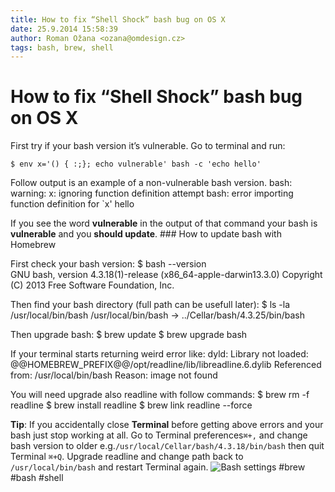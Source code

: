 ```yaml
---
title: How to fix “Shell Shock” bash bug on OS X
date: 25.9.2014 15:58:39
author: Roman Ožana <ozana@omdesign.cz>
tags: bash, brew, shell
---
```



# How to fix “Shell Shock” bash bug on OS X

First try if your bash version it’s vulnerable. Go to terminal and run:


    $ env x='() { :;}; echo vulnerable' bash -c 'echo hello'


 Follow output is an example of a non-vulnerable bash version. 
    bash: warning: x: ignoring function definition attempt
    bash: error importing function definition for `x'
    hello


 If you see the word **vulnerable** in the output of that command your bash is **vulnerable** and you **should update**. ### How to update bash with Homebrew

 First check your bash version: 
    $ bash --version    
    GNU bash, version 4.3.18(1)-release (x86_64-apple-darwin13.3.0)
    Copyright (C) 2013 Free Software Foundation, Inc.


 Then find your bash directory (full path can be usefull later): 
    $ ls -la /usr/local/bin/bash
    /usr/local/bin/bash -> ../Cellar/bash/4.3.25/bin/bash


 Then upgrade bash: 
    $ brew update
    $ brew upgrade bash


 If your terminal starts returning weird error like: 
    dyld: Library not loaded: @@HOMEBREW_PREFIX@@/opt/readline/lib/libreadline.6.dylib
      Referenced from: /usr/local/bin/bash
      Reason: image not found


 You will need upgrade also readline with follow commands: 
    $ brew rm -f readline
    $ brew install readline
    $ brew link readline --force


**Tip**: If you accidentally close **Terminal** before getting above errors and your bash just stop working at all. Go to Terminal preferences`⌘+,` and change bash version to older e.g.`/usr/local/Cellar/bash/4.3.18/bin/bash` then quit Terminal `⌘+Q`. Upgrade readline and change path back to `/usr/local/bin/bash` and restart Terminal again. ![Bash settings](http://www.nabito.net/wp-content/uploads/2014/09/bash_profile.png) #brew #bash #shell